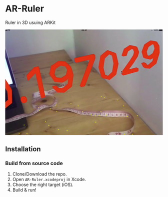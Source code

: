 # AR-Ruler
 Ruler in 3D usuing ARKit

![image](https://github.com/damianjahn/AR-Ruler/blob/main/AR%20Ruler/Screenshot.png?raw=true)


## Installation

### Build from source code

1. Clone/Download the repo.
2. Open `AR-Ruler.xcodeproj` in Xcode.
3. Choose the right target (iOS).
4. Build & run!
